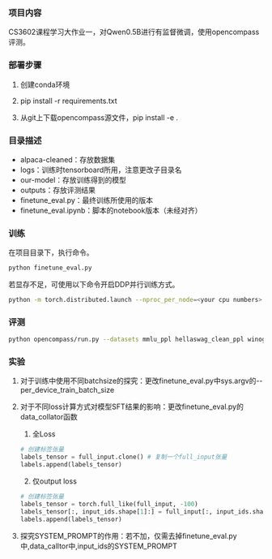 ### 项目内容
CS3602课程学习大作业一，对Qwen0.5B进行有监督微调，使用opencompass评测。

### 部署步骤
1. 创建conda环境

2. pip install -r requirements.txt

3. 从git上下载opencompass源文件，pip install -e .

### 目录描述
- alpaca-cleaned：存放数据集
- logs：训练时tensorboard所用，注意更改子目录名
- our-model：存放训练得到的模型
- outputs：存放评测结果
- finetune_eval.py：最终训练所使用的版本
- finetune_eval.ipynb：脚本的notebook版本（未经对齐）

### 训练
在项目目录下，执行命令。
```bash
python finetune_eval.py
```
若显存不足，可使用以下命令开启DDP并行训练方式。
```bash
python -m torch.distributed.launch --nproc_per_node=<your cpu numbers> finetune_eval.py
```

### 评测
```bash
python opencompass/run.py --datasets mmlu_ppl hellaswag_clean_ppl winogrande_ll ARC_e_ppl ARC_c_clean_ppl SuperGLUE_BoolQ_few_shot_ppl --summarizer example --hf-type base --hf-path "<your model path>" --tokenizer-kwargs padding_side="left" truncation="left"  --max-seq-len 2048 --batch-size 8 --hf-num-gpus 6 --work-dir "result save-path" --debug
```

### 实验
1. 对于训练中使用不同batchsize的探究：更改finetune_eval.py中sys.argv的--per_device_train_batch_size
2. 对于不同loss计算方式对模型SFT结果的影响：更改finetune_eval.py的data_collator函数

    1. 全Loss
    ```python
    # 创建标签张量 
    labels_tensor = full_input.clone() # 复制一个full_input张量
    labels.append(labels_tensor)
    ```

    2. 仅output loss
    ```python
    # 创建标签张量 
    labels_tensor = torch.full_like(full_input, -100) 
    labels_tensor[:, input_ids.shape[1]:] = full_input[:, input_ids.shape[1]:] 
    labels.append(labels_tensor)
    ```
3. 探究SYSTEM_PROMPT的作用：若不加，仅需去掉finetune_eval.py中,data_calltor中,input_ids的SYSTEM_PROMPT


